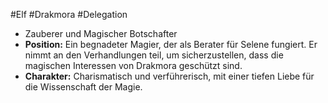 #Elf #Drakmora #Delegation 
- Zauberer und Magischer Botschafter
- **Position:** Ein begnadeter Magier, der als Berater für Selene fungiert. Er nimmt an den Verhandlungen teil, um sicherzustellen, dass die magischen Interessen von Drakmora geschützt sind.
- **Charakter:** Charismatisch und verführerisch, mit einer tiefen Liebe für die Wissenschaft der Magie.